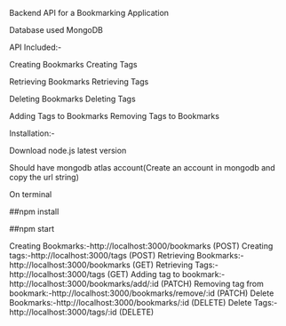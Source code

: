  Backend API for a Bookmarking Application

 Database used MongoDB

 API Included:-

Creating Bookmarks
Creating Tags

Retrieving Bookmarks
Retrieving Tags

Deleting Bookmarks
Deleting Tags

Adding Tags to Bookmarks
Removing Tags to Bookmarks


Installation:-

Download node.js latest version

Should have mongodb atlas account(Create an account in mongodb and copy the url string)

On terminal

##npm install

##npm start


Creating Bookmarks:-http://localhost:3000/bookmarks (POST)
Creating tags:-http://localhost:3000/tags (POST)
Retrieving Bookmarks:-http://localhost:3000/bookmarks (GET)
Retrieving Tags:-http://localhost:3000/tags (GET)
Adding tag to bookmark:-http://localhost:3000/bookmarks/add/:id (PATCH)
Removing tag from bookmark:-http://localhost:3000/bookmarks/remove/:id (PATCH)
Delete Bookmarks:-http://localhost:3000/bookmarks/:id (DELETE)
Delete Tags:-http://localhost:3000/tags/:id (DELETE)
